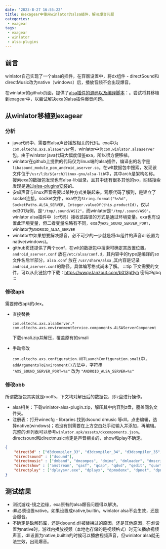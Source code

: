 ```yaml
---
date: '2023-8-27 16:55:22'
title: 在exagear中使用winlator的alsa插件，解决爆音问题
categories: 
 - exagear
tags:
 - exagear
 - winlator
 - alsa-plugins
---
```


## 前言
winlator自己实现了一个alsa的插件，在容器设置中，将dx组件 - directSound和directMusic改为native（windows）后，播放音频不会出现爆音。

在winlator的github页面，提供了[alsa插件的源码以及编译脚本](https://github.com/brunodev85/winlator/tree/main/audio_plugin )：。尝试将其移植到exagear中，以尝试解决exa的alsa插件爆音问题。
## 从winlator移植到exagear
### 分析
- java代码中，需要有alsa声音播放相关的代码。exa中为`com.eltechs.axs.alsaServer`包，winlator中为`com.winlator.alsaserver`包。由于winlator java代码大幅度借鉴exa，所以很方便移植。
- winlator在github上提供的代码仅为linux端的alsa插件，编译出的名字是`libasound_module_pcm_android_aserver.so`。在wlt数据包中搜索，发现该文件位于`/usr/lib/${arch}linux-gnu/alsa-lib`中，其中arch是架构名称。搜索exa的数据包发现也有alsa-lib目录，且其中还有很多其他的so，网络搜索发现是[通过alsa-plugins安装](https://archlinux.org/packages/extra/x86_64/alsa-plugins/files/)的。
- 安卓声音与linux声音需要以某种方式关联起来。观察代码了解到，是建立了socket连接。socket文件，exa中为`String.format("%s%d", SocketPaths.ALSA_SERVER, Integer.valueOf(this.productId)`，仅以ed301为例，是`"/tmp/.sound/AS12"`，而winlator是`"/tmp/.sound/AS0"`。winlator alsa插件中（c代码）接收该路径的方式是通过环境变量。exa也有设置此环境变量，但二者变量名略有不同，exa为`AXS_SOUND_SERVER_PORT`，winlator为`ANDROID_ALSA_SERVER`
- winlator中如果想要解决爆音，必不可少的一步就是将dx组件的声音dll设置为native(windows)。
- github页还提供了两个conf，在wlt的数据包中搜索可确定其放置位置。`android_aserver.conf` 放在`/etc/alsa/conf.d`，其内容中的type是编译的so文件名后半部分。`alsa.conf` 放在 `/usr/share/alsa` ,其内容是记录`android_aserver.conf`的路径。具体编写格式尚未了解。
:::tip
下文需要的文件，可以从此链接中下载：https://wwqv.lanzout.com/b013gl1yh 密码:9gbq
:::

### 修改apk
需要修改apk的dex。
- 直接替换
    ```
    com.eltechs.axs.alsaServer.*
    com.eltechs.axs.environmentService.components.ALSAServerComponent
    ```
    下载smali.zip并解压，覆盖原有的smali

- 手动修改

    `com.eltechs.axs.configuration.UBTLaunchConfiguration.smali`中，`addArgumentsToEnvironment()`方法中，字符串 `"AXS_SOUND_SERVER_PORT=%s"` 改为 `"ANDROID_ALSA_SERVER=%s"`
### 修改obb
所谓数据包其实就是rootfs，下文均对解压后的数据包，即z盘进行操作。
- alsa相关：下载winlator-alsa-plugin.zip，解压其中内容到z盘，覆盖同名文件夹。
- 注册表：打开winecfg - libraries 找到dsound dmusic 等dll，点击编辑，选择native(windows)；若没有则需要在上方空白处手动输入并添加，再编辑。完整的dll列表可以参考`winlator.apk/assets/dxcomponents.json`。directsound和directmusic肯定是声音相关的，show和play不确定。
```json
{
    "direct3d" : ["d3dcompiler_33", "d3dcompiler_34", "d3dcompiler_35", "d3dcompiler_36", "d3dcompiler_37", "d3dcompiler_38", "d3dcompiler_39", "d3dcompiler_40", "d3dcompiler_41", "d3dcompiler_42", "d3dcompiler_43", "d3dcompiler_46", "d3dcompiler_47", "d3dcsx_42", "d3dcsx_43", "d3dx10", "d3dx10_33", "d3dx10_34", "d3dx10_35", "d3dx10_36", "d3dx10_37", "d3dx10_38", "d3dx10_39", "d3dx10_40", "d3dx10_41", "d3dx10_42", "d3dx10_43", "d3dx11_42", "d3dx11_43", "d3dx9_24", "d3dx9_25", "d3dx9_26", "d3dx9_27", "d3dx9_28", "d3dx9_29", "d3dx9_30", "d3dx9_31", "d3dx9_32", "d3dx9_33", "d3dx9_34", "d3dx9_35", "d3dx9_36", "d3dx9_37", "d3dx9_38", "d3dx9_39", "d3dx9_40", "d3dx9_41", "d3dx9_42", "d3dx9_43"],
    "directsound" : ["dsound"],
    "directmusic" : ["dmband", "dmcompos", "dmime", "dmloader", "dmscript", "dmstyle", "dmsynth", "dmusic", "dmusic32", "dswave"],
    "directshow" : ["amstream", "qasf", "qcap", "qdvd", "qedit", "quartz"],
    "directplay" : ["dplaysvr.exe", "dplayx", "dpmodemx", "dpnet", "dpnhpast", "dpnhupnp", "dpnsvr.exe", "dpwsockx"]
}
```

## 测试结果
- 测试游戏-镜之边缘，exa原有的alsa爆音问题得以解决。
- dll必须设置native。如果设置成native,builtin，winlator alsa不会生效，还是会爆音。
- 不确定是缺解码库，还是dsound.dll被替换过的原因，还是其他原因，在dll设置为native时，游戏内播放视频（本地也存储的是视频格式）时无法播放视频声音，dll设置为native,builtin的时候可以播放视频声音，但winlator alsa就无法生效，出现爆音。
